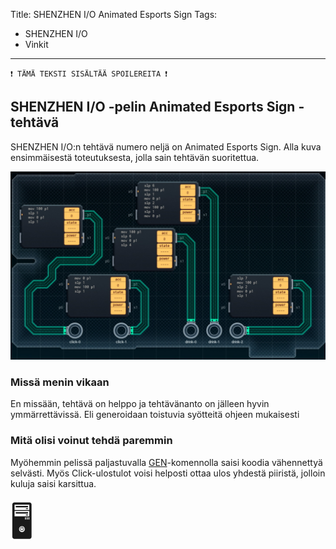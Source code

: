 Title: SHENZHEN I/O Animated Esports Sign
Tags: 
  - SHENZHEN I/O
  - Vinkit
---
`❗ TÄMÄ TEKSTI SISÄLTÄÄ SPOILEREITA ❗`

## SHENZHEN I/O -pelin Animated Esports Sign -tehtävä
SHENZHEN I/O:n tehtävä numero neljä on Animated Esports Sign. Alla kuva ensimmäisestä toteutuksesta, jolla sain tehtävän suoritettua.

![Animated Esports Sign](../images/shenzhen_04.jpg)  

### Missä menin vikaan

En missään, tehtävä on helppo ja tehtävänanto on jälleen hyvin ymmärrettävissä. Eli generoidaan toistuvia syötteitä ohjeen mukaisesti

### Mitä olisi voinut tehdä paremmin

Myöhemmin pelissä paljastuvalla [GEN](https://shenzhen-io.fandom.com/wiki/Gen_(instruction))-komennolla saisi koodia vähennettyä selvästi. Myös Click-ulostulot voisi helposti ottaa ulos yhdestä piiristä, jolloin kuluja saisi karsittua.

<span style="font-size:4em;">🖥️</span>